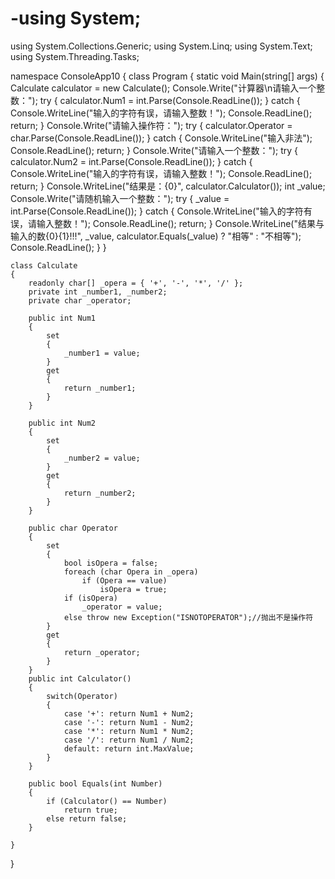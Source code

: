 # -using System;
using System.Collections.Generic;
using System.Linq;
using System.Text;
using System.Threading.Tasks;

namespace ConsoleApp10
{
    class Program
    {
        static void Main(string[] args)
        {
            Calculate calculator = new Calculate();
            Console.Write("计算器\n请输入一个整数：");
            try
            {
                calculator.Num1 = int.Parse(Console.ReadLine());
            }
            catch
            {
                Console.WriteLine("输入的字符有误，请输入整数！");
                Console.ReadLine();
                return;
            }
            Console.Write("请输入操作符：");
            try
            {
                calculator.Operator = char.Parse(Console.ReadLine());
            }
            catch
            {
                Console.WriteLine("输入非法");
                Console.ReadLine();
                return;
            }
            Console.Write("请输入一个整数：");
            try
            {
                calculator.Num2 = int.Parse(Console.ReadLine());
            }
            catch
            {
                Console.WriteLine("输入的字符有误，请输入整数！");
                Console.ReadLine();
                return;
            }
            Console.WriteLine("结果是：{0}", calculator.Calculator());
            int _value;
            Console.Write("请随机输入一个整数：");
            try
            {
                _value = int.Parse(Console.ReadLine());
            }
            catch
            {
                Console.WriteLine("输入的字符有误，请输入整数！");
                Console.ReadLine();
                return;
            }
            Console.WriteLine("结果与输入的数{0}{1}!!!", _value, calculator.Equals(_value) ? "相等" : "不相等");
            Console.ReadLine();
        }
    }

    class Calculate
    {
        readonly char[] _opera = { '+', '-', '*', '/' };
        private int _number1, _number2;
        private char _operator;

        public int Num1
        {
            set
            {
                _number1 = value;
            }
            get
            {
                return _number1;
            }
        }

        public int Num2
        {
            set
            {
                _number2 = value;
            }
            get
            {
                return _number2;
            }
        }

        public char Operator
        {
            set
            {
                bool isOpera = false;
                foreach (char Opera in _opera)
                    if (Opera == value)
                        isOpera = true;
                if (isOpera)
                    _operator = value;
                else throw new Exception("ISNOTOPERATOR");//抛出不是操作符
            }
            get
            {
                return _operator;
            }
        }
        public int Calculator()
        {
            switch(Operator)
            {
                case '+': return Num1 + Num2;
                case '-': return Num1 - Num2;
                case '*': return Num1 * Num2;
                case '/': return Num1 / Num2;
                default: return int.MaxValue;
            }
        }

        public bool Equals(int Number)
        {
            if (Calculator() == Number)
                return true;
            else return false;
        }

    }
}
